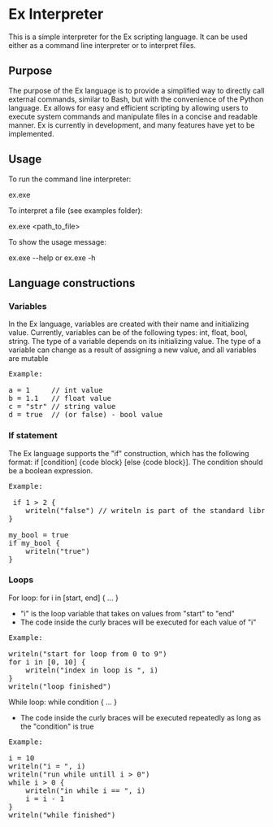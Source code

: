 # Ex Interpreter

This is a simple interpreter for the Ex scripting language. It can be used either as a command line interpreter or to interpret files.

## Purpose

The purpose of the Ex language is to provide a simplified way to directly call external commands, similar to Bash, but with the convenience of the Python language. Ex allows for easy and efficient scripting by allowing users to execute system commands and manipulate files in a concise and readable manner. Ex is currently in development, and many features have yet to be implemented. 

## Usage

To run the command line interpreter:

ex.exe


To interpret a file (see examples folder):

ex.exe <path_to_file>


To show the usage message:

ex.exe --help or ex.exe -h

## Language constructions

### Variables

In the Ex language, variables are created with their name and initializing value. Currently, variables can be of the following types: int, float, bool, string. The type of a variable depends on its initializing value. The type of a variable can change as a result of assigning a new value, and all variables are mutable <br />
<pre>
Example:  
 
a = 1     // int value 
b = 1.1   // float value 
c = "str" // string value 
d = true  // (or false) - bool value 
</pre>
### If statement

The Ex language supports the "if" construction, which has the following format: if [condition] {code block} [else {code block}].
The condition should be a boolean expression.  <br />
<pre>
Example:  

 if 1 > 2 {
    writeln("false") // writeln is part of the standard library, see examples  
}  
 
my_bool = true  
if my_bool {  
    writeln("true")  
}
</pre>

### Loops

For loop:
for i in [start, end] { ... }

- "i" is the loop variable that takes on values from "start" to "end"
- The code inside the curly braces will be executed for each value of "i"
<pre>
Example:
 
writeln("start for loop from 0 to 9")
for i in [0, 10] {
    writeln("index in loop is ", i)
}
writeln("loop finished")
</pre>
 
While loop:
while condition { ... }
- The code inside the curly braces will be executed repeatedly as long as the "condition" is true
<pre>
Example:
 
i = 10
writeln("i = ", i)
writeln("run while untill i > 0")
while i > 0 {
    writeln("in while i == ", i)
    i = i - 1
}
writeln("while finished")
</pre>
